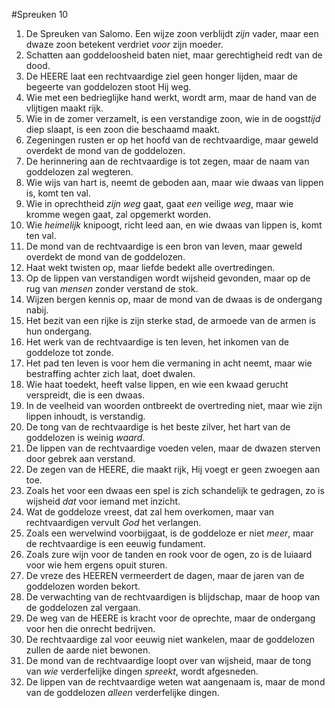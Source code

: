 #Spreuken 10
1. De Spreuken van Salomo. Een wijze zoon verblijdt *zijn* vader, maar een dwaze zoon betekent verdriet *voor* zijn moeder. 
2. Schatten aan goddeloosheid baten niet, maar gerechtigheid redt van de dood. 
3. De HEERE laat een rechtvaardige ziel geen honger lijden, maar de begeerte van goddelozen stoot Hij weg. 
4. Wie met een bedrieglijke hand werkt, wordt arm, maar de hand van de vlijtigen maakt rijk. 
5. Wie in de zomer verzamelt, is een verstandige zoon, wie in de oogst*tijd* diep slaapt, is een zoon die beschaamd maakt. 
6. Zegeningen rusten er op het hoofd van de rechtvaardige, maar geweld overdekt de mond van de goddelozen. 
7. De herinnering aan de rechtvaardige is tot zegen, maar de naam van goddelozen zal wegteren. 
8. Wie wijs van hart is, neemt de geboden aan, maar wie dwaas van lippen is, komt ten val. 
9. Wie in oprechtheid *zijn weg* gaat, gaat *een* veilige *weg*, maar wie kromme wegen gaat, zal opgemerkt worden. 
10. Wie *heimelijk* knipoogt, richt leed aan, en wie dwaas van lippen is, komt ten val. 
11. De mond van de rechtvaardige is een bron van leven, maar geweld overdekt de mond van de goddelozen. 
12. Haat wekt twisten op, maar liefde bedekt alle overtredingen. 
13. Op de lippen van verstandigen wordt wijsheid gevonden, maar op de rug van *mensen* zonder verstand de stok. 
14. Wijzen bergen kennis op, maar de mond van de dwaas is de ondergang nabij. 
15. Het bezit van een rijke is zijn sterke stad, de armoede van de armen is hun ondergang. 
16. Het werk van de rechtvaardige is ten leven, het inkomen van de goddeloze tot zonde. 
17. Het pad ten leven is voor hem die vermaning in acht neemt, maar wie bestraffing achter zich laat, doet dwalen. 
18. Wie haat toedekt, heeft valse lippen, en wie een kwaad gerucht verspreidt, die is een dwaas. 
19. In de veelheid van woorden ontbreekt de overtreding niet, maar wie zijn lippen inhoudt, is verstandig. 
20. De tong van de rechtvaardige is het beste zilver, het hart van de goddelozen is weinig *waard*. 
21. De lippen van de rechtvaardige voeden velen, maar de dwazen sterven door gebrek aan verstand. 
22. De zegen van de HEERE, die maakt rijk, Hij voegt er geen zwoegen aan toe. 
23. Zoals het voor een dwaas een spel is zich schandelijk te gedragen, zo is wijsheid *dat* voor iemand met inzicht. 
24. Wat de goddeloze vreest, dat zal hem overkomen, maar van rechtvaardigen vervult *God* het verlangen. 
25. Zoals een wervelwind voorbijgaat, is de goddeloze er niet *meer*, maar de rechtvaardige is een eeuwig fundament. 
26. Zoals zure wijn voor de tanden en rook voor de ogen, zo is de luiaard voor wie hem ergens opuit sturen. 
27. De vreze des HEEREN vermeerdert de dagen, maar de jaren van de goddelozen worden bekort. 
28. De verwachting van de rechtvaardigen is blijdschap, maar de hoop van de goddelozen zal vergaan. 
29. De weg van de HEERE is kracht voor de oprechte, maar de ondergang voor hen die onrecht bedrijven. 
30. De rechtvaardige zal voor eeuwig niet wankelen, maar de goddelozen zullen de aarde niet bewonen. 
31. De mond van de rechtvaardige loopt over van wijsheid, maar de tong van *wie* verderfelijke dingen *spreekt*, wordt afgesneden. 
32. De lippen van de rechtvaardige weten wat aangenaam is, maar de mond van de goddelozen *alleen* verderfelijke dingen.
